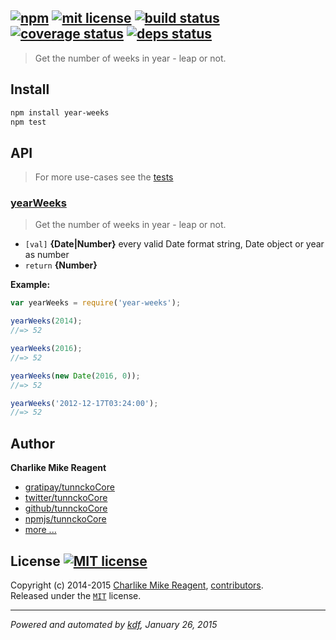 ## [![npm][npmjs-img]][npmjs-url] [![mit license][license-img]][license-url] [![build status][travis-img]][travis-url] [![coverage status][coveralls-img]][coveralls-url] [![deps status][daviddm-img]][daviddm-url]

> Get the number of weeks in year - leap or not.

## Install
```bash
npm install year-weeks
npm test
```


## API
> For more use-cases see the [tests](./test.js)

### [yearWeeks](./index.js#L37)
> Get the number of weeks in year - leap or not.

- `[val]` **{Date|Number}** every valid Date format string, Date object or year as number
- `return` **{Number}**

**Example:**

```js
var yearWeeks = require('year-weeks');

yearWeeks(2014);
//=> 52

yearWeeks(2016);
//=> 52

yearWeeks(new Date(2016, 0));
//=> 52

yearWeeks('2012-12-17T03:24:00');
//=> 52
```


## Author
**Charlike Mike Reagent**
+ [gratipay/tunnckoCore][author-gratipay]
+ [twitter/tunnckoCore][author-twitter]
+ [github/tunnckoCore][author-github]
+ [npmjs/tunnckoCore][author-npmjs]
+ [more ...][contrib-more]


## License [![MIT license][license-img]][license-url]
Copyright (c) 2014-2015 [Charlike Mike Reagent][contrib-more], [contributors][contrib-graf].  
Released under the [`MIT`][license-url] license.


[npmjs-url]: http://npm.im/year-weeks
[npmjs-img]: https://img.shields.io/npm/v/year-weeks.svg?style=flat&label=year-weeks

[coveralls-url]: https://coveralls.io/r/datetime/year-weeks?branch=master
[coveralls-img]: https://img.shields.io/coveralls/datetime/year-weeks.svg?style=flat

[license-url]: https://github.com/datetime/year-weeks/blob/master/license.md
[license-img]: https://img.shields.io/badge/license-MIT-blue.svg?style=flat

[travis-url]: https://travis-ci.org/datetime/year-weeks
[travis-img]: https://img.shields.io/travis/datetime/year-weeks.svg?style=flat

[daviddm-url]: https://david-dm.org/datetime/year-weeks
[daviddm-img]: https://img.shields.io/david/datetime/year-weeks.svg?style=flat

[author-gratipay]: https://gratipay.com/tunnckoCore
[author-twitter]: https://twitter.com/tunnckoCore
[author-github]: https://github.com/tunnckoCore
[author-npmjs]: https://npmjs.org/~tunnckocore

[contrib-more]: http://j.mp/1stW47C
[contrib-graf]: https://github.com/datetime/year-weeks/graphs/contributors

***

_Powered and automated by [kdf](https://github.com/tunnckoCore), January 26, 2015_

[year-days]: https://github.com/sindresorhus/year-days